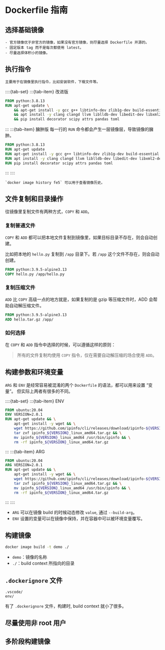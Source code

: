 # Dockerfile 指南

## 选择基础镜像

```{topic} 基本原则
- 官方镜像优于非官方的镜像，如果没有官方镜像，则尽量选择 Dockerfile 开源的。
- 固定版本 tag 而不是每次都使用 latest。
- 尽量选择体积小的镜像。
```

## 执行指令

```{topic} RUN
主要用于在镜像里执行指令，比如安装软件，下载文件等。
```

::::{tab-set}
:::{tab-item} 改进版
```Dockerfile
FROM python:3.8.13
RUN apt-get update \
    && apt-get install -y gcc g++ libtinfo-dev zlib1g-dev build-essential cmake \
    && apt install -y clang clangd llvm liblldb-dev libedit-dev libxml2-dev \
    && pip install decorator scipy attrs pandas toml
```
:::
:::{tab-item} 臃肿版
每一行的 `RUN` 命令都会产生一层镜像层，导致镜像的臃肿。
```Dockerfile
FROM python:3.8.13
RUN apt-get update
RUN apt-get install -y gcc g++ libtinfo-dev zlib1g-dev build-essential cmake
RUN apt install -y clang clangd llvm liblldb-dev libedit-dev libxml2-dev
RUN pip install decorator scipy attrs pandas toml
```
:::
::::

```{tip}
`docker image history fe5` 可以用于查看镜像历史。
```

## 文件复制和目录操作

往镜像里复制文件有两种方式，`COPY` 和 `ADD`。

### 复制普通文件

`COPY` 和 `ADD` 都可以把本地文件复制到镜像里，如果目标目录不存在，则会自动创建。

比如把本地的 `hello.py` 复制到 `/app` 目录下。若 `/app` 这个文件不存在，则会自动创建。

```Dockerfile
FROM python:3.9.5-alpine3.13
COPY hello.py /app/hello.py
```

### 复制压缩文件

`ADD` 比 `COPY` 高级一点的地方就是，如果复制的是 gzip 等压缩文件时，ADD 会帮助自动解压缩文件。

```Dockerfile
FROM python:3.9.5-alpine3.13
ADD hello.tar.gz /app/
```

### 如何选择

在 `COPY` 和 `ADD` 指令中选择的时候，可以遵循这样的原则：

> 所有的文件复制均使用 `COPY` 指令，仅在需要自动解压缩的场合使用 `ADD`。

## 构建参数和环境变量

`ARG` 和 `ENV` 是经常容易被混淆的两个 `Dockerfile` 的语法，都可以用来设置 “变量”。 但实际上两者有很多的不同。

::::{tab-set}
:::{tab-item} ENV
```Dockerfile
FROM ubuntu:20.04
ENV VERSION=2.0.1
RUN apt-get update && \
    apt-get install -y wget && \
    wget https://github.com/ipinfo/cli/releases/download/ipinfo-${VERSION}/ipinfo_${VERSION}_linux_amd64.tar.gz && \
    tar zxf ipinfo_${VERSION}_linux_amd64.tar.gz && \
    mv ipinfo_${VERSION}_linux_amd64 /usr/bin/ipinfo && \
    rm -rf ipinfo_${VERSION}_linux_amd64.tar.gz
```
:::
:::{tab-item} ARG
```Dockerfile
FROM ubuntu:20.04
ARG VERSION=2.0.1
RUN apt-get update && \
    apt-get install -y wget && \
    wget https://github.com/ipinfo/cli/releases/download/ipinfo-${VERSION}/ipinfo_${VERSION}_linux_amd64.tar.gz && \
    tar zxf ipinfo_${VERSION}_linux_amd64.tar.gz && \
    mv ipinfo_${VERSION}_linux_amd64 /usr/bin/ipinfo && \
    rm -rf ipinfo_${VERSION}_linux_amd64.tar.gz
```
:::
::::

- `ARG` 可以在镜像 build 的时候动态修改 `value`, 通过 `--build-arg`。
- `ENV` 设置的变量可以在镜像中保持，并在容器中可以被环境变量覆写。

## 构建镜像

```bash
docker image build -t demo ./
```

- `demo`：镜像的名称
- `./`：build context 所指向的目录

## `.dockerignore` 文件

```
.vscode/
env/
```

有了 `.dockerignore` 文件，构建时, build context 就小了很多。

## 尽量使用非 root 用户

## 多阶段构建镜像

